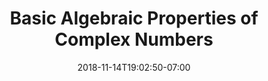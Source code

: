---
title: 'Basic Algebraic Properties of Complex Numbers'
date: 2018-11-14T19:02:50-07:00
draft: false
weight: 3
extensions:
    - katex
---